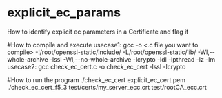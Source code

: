 # explicit_ec_params
How to identify explicit ec parameters in a Certificate and flag it

#How to compile and execute
usecase1:
gcc -o <final executable file>  <.c file you want to compile> -I/root/openssl-static/include/ -L/root/openssl-static/lib/ -Wl,--whole-archive -lssl -Wl,--no-whole-archive -lcrypto -ldl -lpthread -lz -lm
usecase2:
gcc check_ec_cert.c -o check_ec_cert -lssl -lcrypto

#How to run the program
./check_ec_cert explicit_ec_cert.pem
./check_ec_cert_f5_3 test/certs/my_server_ecc.crt test/rootCA_ecc.crt
